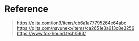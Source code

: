 # Reference

> https://qiita.com/lon9/items/cb6a1a77795264e64abc
> https://qiita.com/nayuneko/items/ca2651e3a613c8e3256
> https://www.fox-hound.tech/593/
